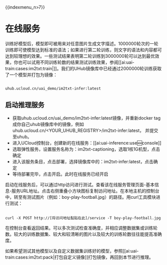 {{indexmenu_n>7}}

# 在线服务

训练好模型后，模型即可被用来对任意图片生成文字描述。1000000轮次的一轮训练即可使模型达到标准的语法；如果进行第二轮训练，则文字的语法和内容都可达到较理想的效果。一些测试结果表明第二轮训练到3000000轮可以达到最优效果，你也可以试用不同训练轮数的结果测试训练效果，参阅[[ai:uai-train:cases:im2txt:train|]]。我们的UHub镜像库中已经通过2000000轮训练获取了一个模型并打包为镜像：

<code>
uhub.ucloud.cn/uai_demo/im2txt-infer:latest
</code>

## 启动推理服务

  - 获取uhub.ucloud.cn/uai\_demo/im2txt-infer:latest镜像，并重新docker tag成你自己uhub镜像库中的镜像，例如uhub.ucloud.cn/<YOUR\_UHUB\_REGISTRY>/im2txt-infer:latest， 并提交至uhub。
  - 进入UCloud控制台，创建新的在线服务：[[ai:uai-inference:use:new:console]]
  - 选取弹性服务，设置服务名称为：im2txt-captioning，选取1核1G机型，点击确定
  - 进入该服务条目，点击部署，选择镜像库中的：im2txt-infer:latest，点击确定
  - 等待部署完毕，点击开启。此时在线服务已经开启

启动在线服务后，可以通过http访问进行测试。查看该在线服务管理页面-基本信息-服务URL地址。点击右侧重叠小方块图标复制访问地址。在本地主机的控制台中，转至有测试图片（例如：boy-play-football.jpg）的路径。用curl工具模块进行测试：

<code>
curl -X POST http://[将访问地址黏贴在此]/service -T boy-play-football.jpg
</code>

在控制台查看返回结果。可以多次测试检查准确度，并相应调整数据集或训练轮数。较大的训练数据集、较大和较清晰的图片以及较大的训练轮数往往能提高准确度。

如果希望测试其他模型以及自定义数据集训练好的模型，参照[[ai:uai-train:cases:im2txt:pack|打包自定义镜像]]打包镜像，再回到本节进行推理。

